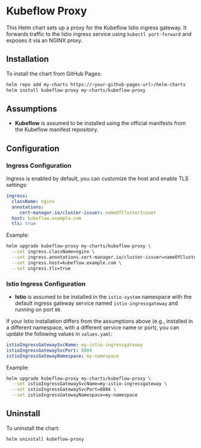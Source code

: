 # Kubeflow Proxy

This Helm chart sets up a proxy for the Kubeflow Istio ingress gateway. It forwards traffic to the Istio ingress service using `kubectl port-forward` and exposes it via an NGINX proxy.

## Installation

To install the chart from GitHub Pages:

```bash
helm repo add my-charts https://<your-github-pages-url>/helm-charts
helm install kubeflow-proxy my-charts/kubeflow-proxy
```

## Assumptions

- **Kubeflow** is assumed to be installed using the official manifests from the Kubeflow manifest repository.

## Configuration

### Ingress Configuration

Ingress is enabled by default, you can customize the host and enable TLS settings:

```yaml
ingress:
  className: nginx
  annotations:
     cert-manager.io/cluster-issuer: nameOfClusterIssuer
  host: kubeflow.example.com
  tls: true
```

Example:

```bash
helm upgrade kubeflow-proxy my-charts/kubeflow-proxy \
  --set ingress.className=nginx \
  --set ingress.annotations.cert-manager.io/cluster-issuer=nameOfClusterIssuer \
  --set ingress.host=kubeflow.example.com \
  --set ingress.tls=true
```

### Istio Ingress Configuration

- **Istio** is assumed to be installed in the `istio-system` namespace with the default ingress gateway service named `istio-ingressgateway` and running on port `80`.

If your Istio installation differs from the assumptions above (e.g., installed in a different namespace, with a different service name or port), you can update the following values in `values.yaml`:

```yaml
istioIngressGatewaySvcName: my-istio-ingressgateway
istioIngressGatewaySvcPort: 8084
istioIngressGatewayNamespace: my-namespace
```

Example:

```bash
helm upgrade kubeflow-proxy my-charts/kubeflow-proxy \
  --set istioIngressGatewaySvcName=my-istio-ingressgateway \
  --set istioIngressGatewaySvcPort=8084 \
  --set istioIngressGatewayNamespace=my-namespace
```

## Uninstall

To uninstall the chart:

```bash
helm uninstall kubeflow-proxy
```
